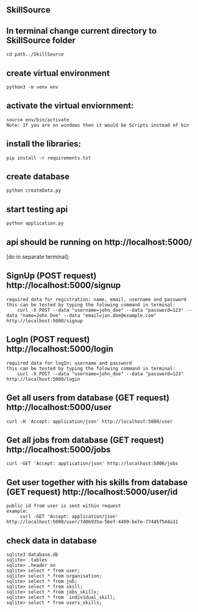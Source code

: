 ## SkillSource
## In terminal change current directory to SkillSource folder
    cd path../SkillSource
## create virtual environment
    python3 -m venv env

## activate the virtual enviornment:
    source env/bin/activate
    Note: If you are on windows then it would be Scripts instead of bin

## install the libraries:
    pip install -r requirements.txt

## create database
    python createData.py

## start testing api
    python application.py

## api should be running on http://localhost:5000/

[do in separate terminal]:

## SignUp (POST request) http://localhost:5000/signup 

    required data for registration: name, email, username and password
    this can be tested by typing the folowing command in terminal:
        curl -X POST --data "username=john_doe" --data "password=123" --data "name=John Doe" --data "email=jon.doe@example.com" http://localhost:5000/signup

## LogIn (POST request) http://localhost:5000/login

    required data for logIn: username and password
    this can be tested by typing the folowing command in terminal:
        curl -X POST --data "username=john_doe" --data "password=123" http://localhost:5000/login

## Get all users from database (GET request) http://localhost:5000/user

    curl -H 'Accept: application/json' http://localhost:5000/user

## Get all jobs from database (GET request) http://localhost:5000/jobs

    curl -GET 'Accept: application/json' http://localhost:5000/jobs

## Get user together with his skills from database (GET request) http://localhost:5000/user/id
    public id from user is sent within request
    example:
         curl -GET 'Accept: application/json' http://localhost:5000/user/7d06935a-56ef-4499-be7e-77445f544a11
    
## check data in database
    sqlite3 database.db
    sqlite> .tables
    sqlite> .header on
    sqlite> select * from user;
    sqlite> select * from organisation;
    sqlite> select * from job;
    sqlite> select * from skill;
    sqlite> select * from jobs_skills;
    sqlite> select * from  individual_skill;
    sqlite> select * from users_skills;



    

